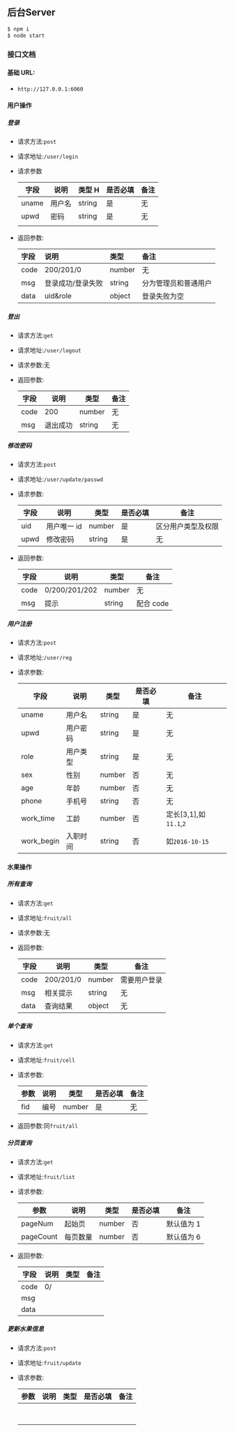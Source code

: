 ## 后台Server

```js
$ npm i
$ node start
```

### 接口文档

#### 基础 URL:

- `http://127.0.0.1:6060`

#### 用户操作

##### 登录

- 请求方法:`post`

* 请求地址:`/user/login`

* 请求参数

  | 字段  | 说明   | 类型 H | 是否必填 | 备注 |
  | ----- | ------ | ------ | -------- | ---- |
  | uname | 用户名 | string | 是       | 无   |
  | upwd  | 密码   | string | 是       | 无   |
  |       |        |        |          |      |

* 返回参数:

  | 字段 | 说明              | 类型   | 备注                 |
  | :--- | :---------------- | :----- | :------------------- |
  | code | 200/201/0         | number | 无                   |
  | msg  | 登录成功/登录失败 | string | 分为管理员和普通用户 |
  | data | uid&role          | object | 登录失败为空         |

##### 登出

- 请求方法:`get`

- 请求地址:`/user/logout`

- 请求参数:无

- 返回参数:

  | 字段 | 说明     | 类型   | 备注 |
  | ---- | -------- | ------ | ---- |
  | code | 200      | number | 无   |
  | msg  | 退出成功 | string | 无   |

##### 修改密码

- 请求方法:`post`

- 请求地址:`/user/update/passwd`

- 请求参数:

  | 字段 | 说明        | 类型   | 是否必填 | 备注               |
  | ---- | ----------- | ------ | -------- | ------------------ |
  | uid  | 用户唯一 id | number | 是       | 区分用户类型及权限 |
  | upwd | 修改密码    | string | 是       | 无                 |

- 返回参数:

  | 字段 | 说明          | 类型   | 备注      |
  | ---- | ------------- | ------ | --------- |
  | code | 0/200/201/202 | number | 无        |
  | msg  | 提示          | string | 配合 code |

##### 用户注册

- 请求方法:`post`

- 请求地址:`/user/reg`

- 请求参数:

  | 字段       | 说明     | 类型   | 是否必填 | 备注                   |
  | ---------- | -------- | ------ | -------- | ---------------------- |
  | uname      | 用户名   | string | 是       | 无                     |
  | upwd       | 用户密码 | string | 是       | 无                     |
  | role       | 用户类型 | string | 是       | 无                     |
  | sex        | 性别     | number | 否       | 无                     |
  | age        | 年龄     | number | 否       | 无                     |
  | phone      | 手机号   | string | 否       | 无                     |
  | work_time  | 工龄     | number | 否       | 定长[3,1],如`11.1`,`2` |
  | work_begin | 入职时间 | string | 否       | 如`2016-10-15`         |

#### 水果操作

##### 所有查询

- 请求方法:`get`

- 请求地址:`fruit/all`

- 请求参数:无

- 返回参数:

  | 字段 | 说明      | 类型   | 备注         |
  | ---- | --------- | ------ | ------------ |
  | code | 200/201/0 | number | 需要用户登录 |
  | msg  | 相关提示  | string | 无           |
  | data | 查询结果  | object | 无           |

##### 单个查询

- 请求方法:`get`

- 请求地址:`fruit/cell`

- 请求参数:

  | 参数 | 说明 | 类型   | 是否必填 | 备注 |
  | ---- | ---- | ------ | -------- | ---- |
  | fid  | 编号 | number | 是       | 无   |

- 返回参数:同`fruit/all`

##### 分页查询

- 请求方法:`get`

- 请求地址:`fruit/list`

- 请求参数:

  | 参数      | 说明     | 类型   | 是否必填 | 备注       |
  | --------- | -------- | ------ | -------- | ---------- |
  | pageNum   | 起始页   | number | 否       | 默认值为 1 |
  | pageCount | 每页数量 | number | 否       | 默认值为 6 |

- 返回参数:

  | 字段 | 说明 | 类型 | 备注 |
  | ---- | ---- | ---- | ---- |
  | code | 0/   |      |      |
  | msg  |      |      |      |
  | data |      |      |      |

##### 更新水果信息

- 请求方法:`post`

- 请求地址:`fruit/update`

- 请求参数:

  | 参数 | 说明 | 类型 | 是否必填 | 备注 |
  | ---- | ---- | ---- | -------- | ---- |
  |      |      |      |          |      |
  |      |      |      |          |      |
  |      |      |      |          |      |
  |      |      |      |          |      |
  |      |      |      |          |      |
  |      |      |      |          |      |
  |      |      |      |          |      |
  |      |      |      |          |      |

